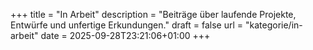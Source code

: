 +++
title = "In Arbeit"
description = "Beiträge über laufende Projekte, Entwürfe und unfertige Erkundungen."
draft = false
url = "kategorie/in-arbeit"
date = 2025-09-28T23:21:06+01:00
+++